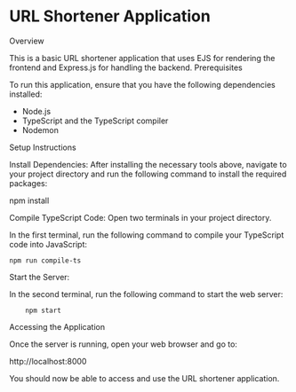 # URL Shortener Application
Overview

This is a basic URL shortener application that uses EJS for rendering the frontend and Express.js for handling the backend.
Prerequisites

To run this application, ensure that you have the following dependencies installed:

  - Node.js
  - TypeScript and the TypeScript compiler
  - Nodemon

Setup Instructions

  Install Dependencies: After installing the necessary tools above, navigate to your project directory and run the following command to install the required packages:

npm install

Compile TypeScript Code: Open two terminals in your project directory.

  In the first terminal, run the following command to compile your TypeScript code into JavaScript:

    npm run compile-ts

Start the Server:

  In the second terminal, run the following command to start the web server:

        npm start

Accessing the Application

Once the server is running, open your web browser and go to:

http://localhost:8000

You should now be able to access and use the URL shortener application.
